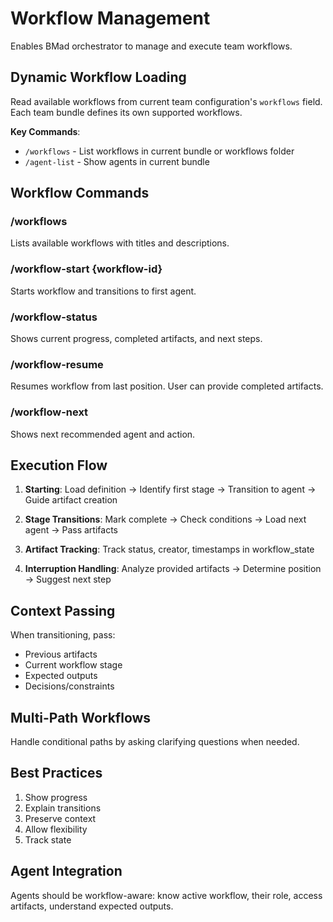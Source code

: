 # Workflow Management

Enables BMad orchestrator to manage and execute team workflows.

## Dynamic Workflow Loading

Read available workflows from current team configuration's `workflows` field. Each team bundle defines its own supported workflows.

**Key Commands**:

- `/workflows` - List workflows in current bundle or workflows folder
- `/agent-list` - Show agents in current bundle

## Workflow Commands

### /workflows

Lists available workflows with titles and descriptions.

### /workflow-start {workflow-id}

Starts workflow and transitions to first agent.

### /workflow-status

Shows current progress, completed artifacts, and next steps.

### /workflow-resume

Resumes workflow from last position. User can provide completed artifacts.

### /workflow-next

Shows next recommended agent and action.

## Execution Flow

1. **Starting**: Load definition → Identify first stage → Transition to agent → Guide artifact creation

2. **Stage Transitions**: Mark complete → Check conditions → Load next agent → Pass artifacts

3. **Artifact Tracking**: Track status, creator, timestamps in workflow_state

4. **Interruption Handling**: Analyze provided artifacts → Determine position → Suggest next step

## Context Passing

When transitioning, pass:

- Previous artifacts
- Current workflow stage
- Expected outputs
- Decisions/constraints

## Multi-Path Workflows

Handle conditional paths by asking clarifying questions when needed.

## Best Practices

1. Show progress
2. Explain transitions
3. Preserve context
4. Allow flexibility
5. Track state

## Agent Integration

Agents should be workflow-aware: know active workflow, their role, access artifacts, understand expected outputs.

